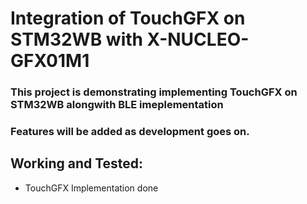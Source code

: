 # Integration of TouchGFX on STM32WB with X-NUCLEO-GFX01M1

### This project is demonstrating implementing TouchGFX on STM32WB alongwith BLE imeplementation
### Features will be added as development goes on.

## Working and Tested:
- TouchGFX Implementation done

